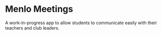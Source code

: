 # Menlo Meetings

A work-in-progress app to allow students to communicate easily with their teachers and club leaders.
